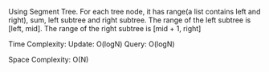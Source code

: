 Using Segment Tree. For each tree node, it has range(a list contains left and right), sum, left subtree and right subtree. The range of the left subtree is [left, mid]. The range of the right subtree is [mid + 1, right]

Time Complexity:
    Update: O(logN)
    Query: O(logN)

Space Complexity: O(N)